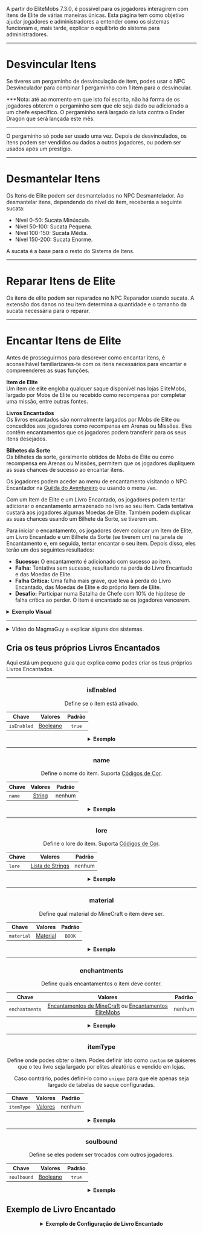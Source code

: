 A partir do EliteMobs 7.3.0, é possível para os jogadores interagirem com Itens de Elite de várias maneiras únicas. Esta
página tem como objetivo ajudar jogadores e administradores a entender como os sistemas funcionam e, mais tarde,
explicar o equilíbrio do sistema para administradores.

***

# Desvincular Itens

Se tiveres um pergaminho de desvinculação de item, podes usar o NPC Desvinculador para combinar 1 pergaminho com 1 item
para o desvincular.

***Nota: até ao momento em que isto foi escrito, não há forma de os jogadores obterem o pergaminho sem que ele seja dado
ou adicionado a um chefe específico. O pergaminho será largado da luta contra o Ender Dragon que será lançada este mês.
***

O pergaminho só pode ser usado uma vez. Depois de desvinculados, os itens podem ser vendidos ou dados a outros
jogadores, ou podem ser usados após um prestígio.

***

# Desmantelar Itens

Os Itens de Elite podem ser desmantelados no NPC Desmantelador. Ao desmantelar itens, dependendo do nível do item,
receberás a seguinte sucata:

- Nível 0-50: Sucata Minúscula.
- Nível 50-100: Sucata Pequena.
- Nível 100-150: Sucata Média.
- Nível 150-200: Sucata Enorme.

A sucata é a base para o resto do Sistema de Itens.

***

# Reparar Itens de Elite

Os itens de elite podem ser reparados no NPC Reparador usando sucata. A extensão dos danos no teu item determina a
quantidade e o tamanho da sucata necessária para o reparar.

***

# Encantar Itens de Elite

Antes de prosseguirmos para descrever como encantar itens, é aconselhável familiarizares-te com os itens necessários
para encantar e compreenderes as suas funções.

**Item de Elite**
</br>Um item de elite engloba qualquer saque disponível nas lojas EliteMobs, largado por Mobs de Elite ou recebido como
recompensa por completar uma missão, entre outras fontes.

**Livros Encantados**
</br>Os livros encantados são normalmente largados por Mobs de Elite ou concedidos aos jogadores como recompensa em
Arenas ou Missões. Eles contêm encantamentos que os jogadores podem transferir para os seus itens desejados.

**Bilhetes da Sorte**
</br>Os bilhetes da sorte, geralmente obtidos de Mobs de Elite ou como recompensa em Arenas ou Missões, permitem que os
jogadores dupliquem as suas chances de sucesso ao encantar itens.

Os jogadores podem aceder ao menu de encantamento visitando o NPC Encantador
na [Guilda do Aventureiro]($language$/elitemobs/adventurers_guild_world.md) ou usando o menu `/em`.

Com um Item de Elite e um Livro Encantado, os jogadores podem tentar adicionar o encantamento armazenado no livro ao seu
item. Cada tentativa custará aos jogadores algumas Moedas de Elite. Também podem duplicar as suas chances usando um
Bilhete da Sorte, se tiverem um.

Para iniciar o encantamento, os jogadores devem colocar um Item de Elite, um Livro Encantado e um Bilhete da Sorte (se
tiverem um) na janela de Encantamento e, em seguida, tentar encantar o seu item. Depois disso, eles terão um dos
seguintes resultados:

- **Sucesso:** O encantamento é adicionado com sucesso ao item.
- **Falha:** Tentativa sem sucesso, resultando na perda do Livro Encantado e das Moedas de Elite.
- **Falha Crítica:** Uma falha mais grave, que leva à perda do Livro Encantado, das Moedas de Elite e do próprio Item de
  Elite.
- **Desafio:** Participar numa Batalha de Chefe com 10% de hipótese de falha crítica ao perder. O item é encantado se os
  jogadores vencerem.

<details>

<summary><b>Exemplo Visual</b></summary>

<div align="center">

<video autoplay loop muted>
  <source src="../../../img/wiki/enchant_example.webm" type="video/webm">
  O seu navegador não suporta a tag de vídeo.
</video>

</div>

</details>

***

<details>
  <summary>Vídeo do MagmaGuy a explicar alguns dos sistemas.</summary>

  <div style="text-align: center;">
    <iframe width="560" height="315" src="https://www.youtube.com/embed/MtfeS6fq0Pw" frameborder="0" allowfullscreen></iframe>
  </div>

</details>

## Cria os teus próprios Livros Encantados

Aqui está um pequeno guia que explica como podes criar os teus próprios Livros Encantados.

<div align="center">

***

### isEnabled

Define se o item está ativado.

| Chave       |        Valores        | Padrão |
|-------------|:---------------------:|:------:|
| `isEnabled` | [Booleano](#booleano) | `true` |

<details> 

<summary><b>Exemplo</b></summary>

<div align="left">

```yml
isEnabled: true
```

</div>

</details>

***

### name

Define o nome do item. Suporta [Códigos de Cor](#códigos_de_cor).

| Chave  |      Valores      | Padrão |
|--------|:-----------------:|:------:|
| `name` | [String](#string) | nenhum |

<details> 

<summary><b>Exemplo</b></summary>

<div align="left">

```yml
name: '&aLivro Encantado Personalizado de Elite'
```

<div align="center">

![create_book_name.jpg](../../../img/wiki/create_book_name.jpg)

</div>

</div>

</details>

***

### lore

Define o lore do item. Suporta [Códigos de Cor](#códigos_de_cor).

| Chave  |                Valores                | Padrão |
|--------|:-------------------------------------:|:------:|
| `lore` | [Lista de Strings](#lista_de_strings) | nenhum |

<details> 

<summary><b>Exemplo</b></summary>

<div align="left">

```yml
lore:
- '&2Use este livro personalizado para'
- '&2encantar itens no encantador!'
```

<div align="center">

![create_book_lore.jpg](../../../img/wiki/create_book_lore.jpg)

</div>

</div>

</details>

***

### material

Define qual material do MineCraft o item deve ser.

| Chave      |        Valores        | Padrão |
|------------|:---------------------:|:------:|
| `material` | [Material](#material) | `BOOK` |

<details> 

<summary><b>Exemplo</b></summary>

<div align="left">

```yml
material: BOOK
```

<div align="center">

![create_book_material.jpg](../../../img/wiki/create_book_material.jpg)

</div>

</div>

</details>

***

### enchantments

Define quais encantamentos o item deve conter.

| Chave          |                                                                                            Valores                                                                                             | Padrão |
|----------------|:----------------------------------------------------------------------------------------------------------------------------------------------------------------------------------------------:|:------:|
| `enchantments` | [Encantamentos de MineCraft](https://hub.spigotmc.org/javadocs/spigot/org/bukkit/enchantments/Enchantment.html) ou [Encantamentos EliteMobs]($language$/elitemobs/custom_enchantments_list.md) | nenhum |

<details> 

<summary><b>Exemplo</b></summary>

<div align="left">

```yml
enchantments:
- EARTHQUAKE,1
- LUCK,1
```

<div align="center">

![create_book_enchantments.jpg](../../../img/wiki/create_book_enchantments.jpg)

</div>

</div>

</details>

***

### itemType

Define onde podes obter o item. Podes definir isto como `custom` se quiseres que o teu livro seja largado por elites
aleatórias e vendido em lojas.

Caso contrário, podes defini-lo como `unique` para que ele apenas seja largado de tabelas de saque configuradas.

| Chave      |                              Valores                               | Padrão |
|------------|:------------------------------------------------------------------:|:------:|
| `itemType` | [Valores]($language$/elitemobs/creating_items.md&section=itemtype) | nenhum |

<details> 

<summary><b>Exemplo</b></summary>

<div align="left">

```yml
itemType: custom
```

</div>

</details>

***

### soulbound

Define se eles podem ser trocados com outros jogadores.

| Chave       |        Valores        | Padrão |
|-------------|:---------------------:|:------:|
| `soulbound` | [Booleano](#booleano) | `true` |

<details> 

<summary><b>Exemplo</b></summary>

<div align="left">

```yml
soulbound: true
```

</div>

</details>

</div>

## Exemplo de Livro Encantado

<div align="center">

<details> 

<summary><b>Exemplo de Configuração de Livro Encantado</b></summary>

<div align="left">

```yml
isEnabled: true
material: BOOK
name: '&5Excelente Livro Encantado de Mineração'
lore:
- '&2Usado para encantar itens no encantador!'
enchantments:
- MENDING,1
- DRILLING,1
itemType: UNIQUE
soulbound: false
```

Como podes ver, criar os teus Livros Encantados não é assim tão complicado. A maioria das configurações são
configurações regulares que usarias ao criar um [item]($language$/elitemobs/creating_items.md).

Exceto que, claro, aqui o nosso foco principal seria a seção `enchantments`. O nosso livro de exemplo tem um
encantamento MineCraft `MENDING` e um encantamento EliteMobs `DRILLING`.

Isto faria do nosso livro de exemplo um excelente livro que gostarias de usar numa picareta.

</div>

</details>

</div>
